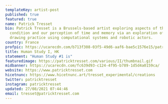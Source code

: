 ```yaml
---
templateKey: artist-post
published: true
featured: true
name: Patrick Tresset
bio: Patrick Tresset is a Brussels-based artist exploring aspects of the human
  condition and our perception of time and memory via an exploration of the
  drawing practice using computational systems and robotic actors.
country: France
profpic: https://ucarecdn.com/b713f308-03f5-49d6-aaf6-bae5c1576e15/patrickt_500c.gif
title: Human Study I, HK
statement: "Human Study #1 is"
featuredimage: https://patricktresset.com/various/II/thumbnail.gif
midbanner: https://ucarecdn.com/fc639d93-c124-4f95-b789-1d5d4a0159ca/
website: https://www.patricktresset.com
hicetnunc: https://www.hicetnunc.art/tresset_experimental/creations
twitter: patricktresset
instagram: patricktresset
updated: 27/08/2021 07:44:46
email: tresset@patricktresset.com
---
```

